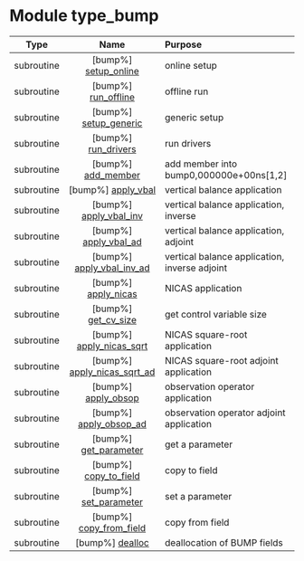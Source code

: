 # Module type_bump

| Type | Name | Purpose |
| :--: | :--: | :---------- |
| subroutine | [bump%] [setup_online](https://github.com/benjaminmenetrier/bump/tree/master/src/type_bump.F90#L79) | online setup |
| subroutine | [bump%] [run_offline](https://github.com/benjaminmenetrier/bump/tree/master/src/type_bump.F90#L196) | offline run |
| subroutine | [bump%] [setup_generic](https://github.com/benjaminmenetrier/bump/tree/master/src/type_bump.F90#L297) | generic setup |
| subroutine | [bump%] [run_drivers](https://github.com/benjaminmenetrier/bump/tree/master/src/type_bump.F90#L340) | run drivers |
| subroutine | [bump%] [add_member](https://github.com/benjaminmenetrier/bump/tree/master/src/type_bump.F90#L536) | add member into bump0,000000e+00ns[1,2] |
| subroutine | [bump%] [apply_vbal](https://github.com/benjaminmenetrier/bump/tree/master/src/type_bump.F90#L583) | vertical balance application |
| subroutine | [bump%] [apply_vbal_inv](https://github.com/benjaminmenetrier/bump/tree/master/src/type_bump.F90#L605) | vertical balance application, inverse |
| subroutine | [bump%] [apply_vbal_ad](https://github.com/benjaminmenetrier/bump/tree/master/src/type_bump.F90#L627) | vertical balance application, adjoint |
| subroutine | [bump%] [apply_vbal_inv_ad](https://github.com/benjaminmenetrier/bump/tree/master/src/type_bump.F90#L649) | vertical balance application, inverse adjoint |
| subroutine | [bump%] [apply_nicas](https://github.com/benjaminmenetrier/bump/tree/master/src/type_bump.F90#L671) | NICAS application |
| subroutine | [bump%] [get_cv_size](https://github.com/benjaminmenetrier/bump/tree/master/src/type_bump.F90#L692) | get control variable size |
| subroutine | [bump%] [apply_nicas_sqrt](https://github.com/benjaminmenetrier/bump/tree/master/src/type_bump.F90#L715) | NICAS square-root application |
| subroutine | [bump%] [apply_nicas_sqrt_ad](https://github.com/benjaminmenetrier/bump/tree/master/src/type_bump.F90#L747) | NICAS square-root adjoint application |
| subroutine | [bump%] [apply_obsop](https://github.com/benjaminmenetrier/bump/tree/master/src/type_bump.F90#L776) | observation operator application |
| subroutine | [bump%] [apply_obsop_ad](https://github.com/benjaminmenetrier/bump/tree/master/src/type_bump.F90#L794) | observation operator adjoint application |
| subroutine | [bump%] [get_parameter](https://github.com/benjaminmenetrier/bump/tree/master/src/type_bump.F90#L812) | get a parameter |
| subroutine | [bump%] [copy_to_field](https://github.com/benjaminmenetrier/bump/tree/master/src/type_bump.F90#L868) | copy to field |
| subroutine | [bump%] [set_parameter](https://github.com/benjaminmenetrier/bump/tree/master/src/type_bump.F90#L945) | set a parameter |
| subroutine | [bump%] [copy_from_field](https://github.com/benjaminmenetrier/bump/tree/master/src/type_bump.F90#L1001) | copy from field |
| subroutine | [bump%] [dealloc](https://github.com/benjaminmenetrier/bump/tree/master/src/type_bump.F90#L1055) | deallocation of BUMP fields |
